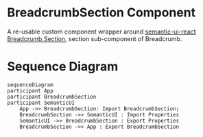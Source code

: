 # BreadcrumbSection Component

A re-usable custom component wrapper around [semantic-ui-react Breadcrumb.Section](https://react.semantic-ui.com/collections/breadcrumb), section sub-component of Breadcrumb.

# Sequence Diagram

```mermaid
sequenceDiagram
participant App
participant BreadcrumbSection
participant SemanticUI
    App ->> BreadcrumbSection: Import BreadcrumbSection;
    BreadcrumbSection ->> SemanticUI : Import Properties
    SemanticUI ->> BreadcrumbSection : Export Properties
    BreadcrumbSection ->> App : Export BreadcrumbSection
```
